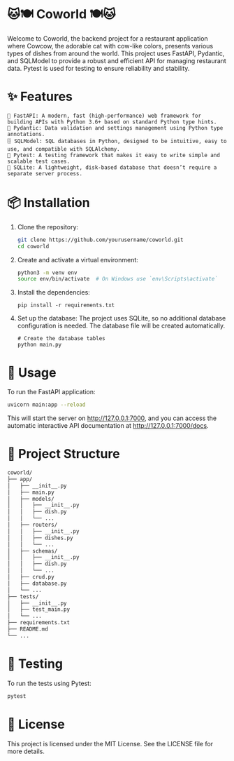 # 🐱🍽️ Coworld 🍽️🐱
Welcome to Coworld, the backend project for a restaurant application where Cowcow, the adorable cat with cow-like colors, presents various types of dishes from around the world. This project uses FastAPI, Pydantic, and SQLModel to provide a robust and efficient API for managing restaurant data. Pytest is used for testing to ensure reliability and stability.

# ✨ Features

    🚀 FastAPI: A modern, fast (high-performance) web framework for building APIs with Python 3.6+ based on standard Python type hints.
    📏 Pydantic: Data validation and settings management using Python type annotations.
    🗄️ SQLModel: SQL databases in Python, designed to be intuitive, easy to use, and compatible with SQLAlchemy.
    🧪 Pytest: A testing framework that makes it easy to write simple and scalable test cases.
    💾 SQLite: A lightweight, disk-based database that doesn’t require a separate server process.

# 📦 Installation
  1. Clone the repository:
     ```bash
     git clone https://github.com/yourusername/coworld.git
     cd coworld
     ```
     
  2. Create and activate a virtual environment:
     ```bash
     python3 -m venv env
     source env/bin/activate  # On Windows use `env\Scripts\activate`
     ```
     
  3. Install the dependencies:
     ```
     pip install -r requirements.txt
     ```

  4. Set up the database:
     The project uses SQLite, so no additional database configuration is needed. The database file will be created automatically.
     ```
     # Create the database tables
     python main.py
     ```

# 🚀 Usage
To run the FastAPI application:
```bash
uvicorn main:app --reload
```
This will start the server on http://127.0.0.1:7000, and you can access the automatic interactive API documentation at http://127.0.0.1:7000/docs.

# 📂 Project Structure
```markdown
coworld/
├── app/
│   ├── __init__.py
│   ├── main.py
│   ├── models/
│   │   ├── __init__.py
│   │   ├── dish.py
│   │   └── ...
│   ├── routers/
│   │   ├── __init__.py
│   │   ├── dishes.py
│   │   └── ...
│   ├── schemas/
│   │   ├── __init__.py
│   │   ├── dish.py
│   │   └── ...
│   ├── crud.py
│   ├── database.py
│   └── ...
├── tests/
│   ├── __init__.py
│   ├── test_main.py
│   └── ...
├── requirements.txt
├── README.md
└── ...
```

# 🧪 Testing
To run the tests using Pytest:
```bash
pytest
```

# 📄 License
This project is licensed under the MIT License. See the LICENSE file for more details.




























